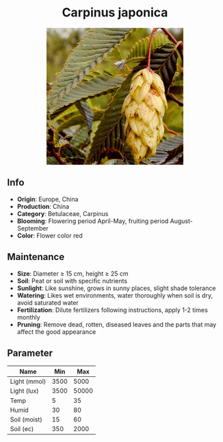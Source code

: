 <h1 align='center'>Carpinus japonica</h1>
<p align="center">
    <img 
        align='center'
        width='320'
        src="../images/carpinus japonica.png" 
        alt='Carpinus japonica' />
</p>

## Info

 - **Origin**: Europe, China
 - **Production**: China
 - **Category**: Betulaceae, Carpinus
 - **Blooming**: Flowering period April-May, fruiting period August-September
 - **Color**: Flower color red

## Maintenance

 - **Size**: Diameter ≥ 15 cm, height ≥ 25 cm
 - **Soil**: Peat or soil with specific nutrients
 - **Sunlight**: Like sunshine, grows in sunny places, slight shade tolerance
 - **Watering**: Likes wet environments, water thoroughly when soil is dry, avoid saturated water
 - **Fertilization**: Dilute fertilizers following instructions, apply 1-2 times monthly
 - **Pruning**: Remove dead, rotten, diseased leaves and the parts that may affect the good appearance

## Parameter

| Name         | Min  | Max   |
|--------------|------|-------|
| Light (mmol) | 3500 | 5000  |
| Light (lux)  | 3500 | 50000 |
| Temp         | 5    | 35    |
| Humid        | 30   | 80    |
| Soil (moist) | 15   | 60    |
| Soil (ec)    | 350  | 2000  |